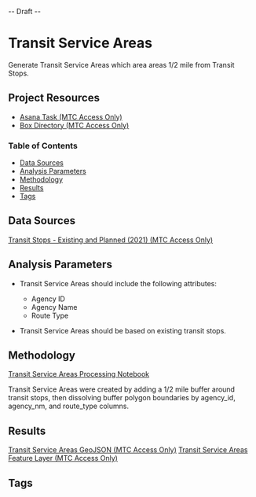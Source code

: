 -- Draft --

# Transit Service Areas

Generate Transit Service Areas which area areas 1/2 mile from Transit Stops.

## Project Resources

- [Asana Task (MTC Access Only)](https://app.asana.com/0/229355710745434/1199878663450901)
- [Box Directory (MTC Access Only)](https://mtcdrive.box.com/s/nt7o21j7m4rbdhyk8n1lymepxvtzf2kv)


### Table of Contents

- [Data Sources](#data-sources)
- [Analysis Parameters](#analysis-parameters)
- [Methodology](#methodology)
- [Results](#results)
- [Tags](#tags)

## Data Sources

[Transit Stops - Existing and Planned (2021) (MTC Access Only)](https://arcgis.ad.mtc.ca.gov/portal/home/item.html?id=2c25d8c01ea64a768329673721c42a0b#overview)

## Analysis Parameters

- Transit Service Areas should include the following attributes:
	- Agency ID
	- Agency Name
	- Route Type

- Transit Service Areas should be based on existing transit stops. 

## Methodology

[Transit Service Areas Processing Notebook](https://mtcdrive.box.com/s/mhk0ntgh6q85hjpqrtiglgian47d5832)

Transit Service Areas were created by adding a 1/2 mile buffer around transit stops, then dissolving buffer polygon boundaries by agency_id, agency_nm, and route_type columns. 


## Results

[Transit Service Areas GeoJSON (MTC Access Only)](https://mtcdrive.box.com/s/7jhv3g004q1pzf6pvdztpu249142vr0s)
[Transit Service Areas Feature Layer (MTC Access Only)](https://arcgis.ad.mtc.ca.gov/portal/home/item.html?id=5dc9826630c64288aedba80cad24c77d#overview)

## Tags